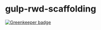 # gulp-rwd-scaffolding

[![Greenkeeper badge](https://badges.greenkeeper.io/hypery2k/gulp-rwd-scaffolding.svg)](https://greenkeeper.io/)
